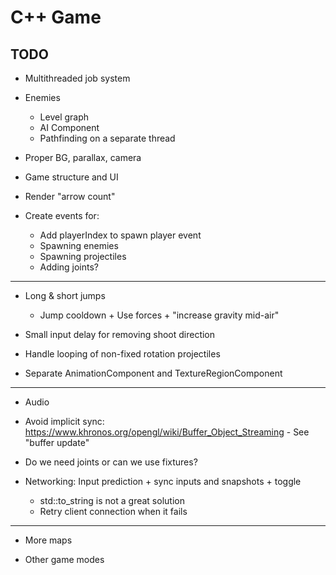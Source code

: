 # C++ Game

## TODO

* Multithreaded job system

* Enemies
	* Level graph
	* AI Component
	* Pathfinding on a separate thread

* Proper BG, parallax, camera

* Game structure and UI
* Render "arrow count"

* Create events for:
	* Add playerIndex to spawn player event
	* Spawning enemies
	* Spawning projectiles
	* Adding joints?


---


* Long & short jumps
	* Jump cooldown + Use forces + "increase gravity mid-air"

* Small input delay for removing shoot direction
* Handle looping of non-fixed rotation projectiles

* Separate AnimationComponent and TextureRegionComponent

---

* Audio

* Avoid implicit sync: https://www.khronos.org/opengl/wiki/Buffer_Object_Streaming - See "buffer update"

* Do we need joints or can we use fixtures?

* Networking: Input prediction + sync inputs and snapshots + toggle
	* std::to_string is not a great solution
	* Retry client connection when it fails

----

* More maps

* Other game modes